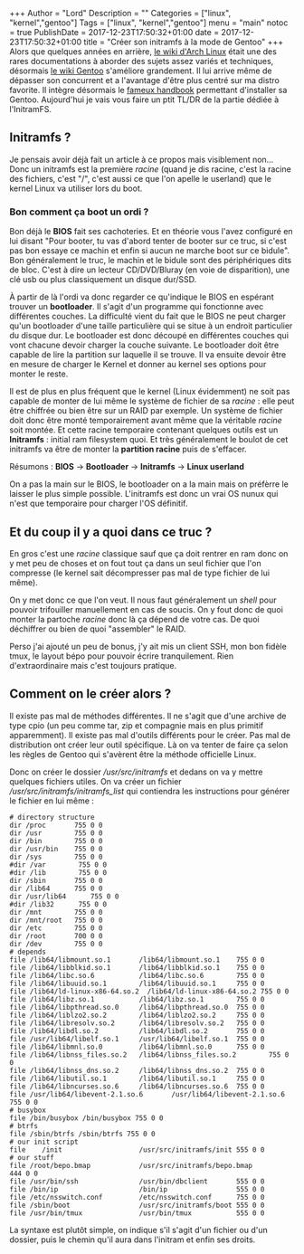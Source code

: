 +++
Author = "Lord"
Description = ""
Categories = ["linux", "kernel","gentoo"]
Tags = ["linux", "kernel","gentoo"]
menu = "main"
notoc = true
PublishDate = 2017-12-23T17:50:32+01:00
date = 2017-12-23T17:50:32+01:00
title = "Créer son initramfs à la mode de Gentoo"
+++
Alors que quelques années en arrière, [le wiki d'Arch Linux](https://wiki.archlinux.org/) était une des rares documentations à aborder des sujets assez variés et techniques, désormais [le wiki Gentoo](https://wiki.gentoo.org/) s'améliore grandement. Il lui arrive même de dépasser son concurrent et a l'avantage d'être plus centré sur ma distro favorite. Il intègre désormais le [fameux handbook](https://wiki.gentoo.org/wiki/Handbook:AMD64) permettant d'installer sa Gentoo. Aujourd'hui je vais vous faire un ptit TL/DR de la partie dédiée à l'InitramFS.

## Initramfs ?
Je pensais avoir déjà fait un article à ce propos mais visiblement non… Donc un initramfs est la première *racine* (quand je dis racine, c'est la racine des fichiers, c'est "/", c'est aussi ce que l'on apelle le userland) que le kernel Linux va utiliser lors du boot. 

### Bon comment ça boot un ordi ?
Bon déjà le **BIOS** fait ses cachoteries. Et en théorie vous l'avez configuré en lui disant "Pour booter, tu vas d'abord tenter de booter sur ce truc, si c'est pas bon essaye ce machin et enfin si aucun ne marche boot sur ce bidule". Bon généralement le truc, le machin et le bidule sont des périphériques dits de bloc. C'est à dire un lecteur CD/DVD/Bluray (en voie de disparition), une clé usb ou plus classiquement un disque dur/SSD.

À partir de là l'ordi va donc regarder ce qu'indique le BIOS en espérant trouver un **bootloader**. Il s'agit d'un programme qui fonctionne avec différentes couches. La difficulté vient du fait que le BIOS ne peut charger qu'un bootloader d'une taille particulière qui se situe à un endroit particulier du disque dur. Le bootloader est donc découpé en différentes couches qui vont chacune devoir charger la couche suivante. Le bootloader doit être capable de lire la partition sur laquelle il se trouve. Il va ensuite devoir être en mesure de charger le Kernel et donner au kernel ses options pour monter le reste.

Il est de plus en plus fréquent que le kernel (Linux évidemment) ne soit pas capable de monter de lui même le système de fichier de sa *racine* : elle peut être chiffrée ou bien être sur un RAID par exemple. Un système de fichier doit donc être monté temporairement avant même que la véritable *racine* soit montée. Et cette racine temporaire contenant quelques outils est un **Initramfs** : initial ram filesystem quoi. Et très généralement le boulot de cet initramfs va être de monter la **partition racine** puis de s'effacer.

Résumons : **BIOS** → **Bootloader** → **Initramfs** → **Linux userland**

On a pas la main sur le BIOS, le bootloader on a la main mais on préfèrre le laisser le plus simple possible. L'initramfs est donc un vrai OS nunux qui n'est que temporaire pour charger l'OS définitif.

## Et du coup il y a quoi dans ce truc ?
En gros c'est une *racine* classique sauf que ça doit rentrer en ram donc on y met peu de choses et on fout tout ça dans un seul fichier que l'on compresse (le kernel sait décompresser pas mal de type fichier de lui même).

On y met donc ce que l'on veut. Il nous faut généralement un *shell* pour pouvoir trifouiller manuellement en cas de soucis. On y fout donc de quoi monter la partoche *racine* donc là ça dépend de votre cas. De quoi déchiffrer ou bien de quoi "assembler" le RAID.

Perso j'ai ajouté un peu de bonus, j'y ait mis un client SSH, mon bon fidèle tmux, le layout bépo pour pouvoir écrire tranquilement. Rien d'extraordinaire mais c'est toujours pratique.

## Comment on le créer alors ?
Il existe pas mal de méthodes différentes. Il ne s'agit que d'une archive de type cpio (un peu comme tar, zip et compagnie mais en plus primitif apparemment). Il existe pas mal d'outils différents pour le créer. Pas mal de distribution ont créer leur outil spécifique. Là on va tenter de faire ça selon les règles de Gentoo qui s'avèrent être la méthode officielle Linux.

Donc on créer le dossier */usr/src/initramfs* et dedans on va y mettre quelques fichiers utiles. On va créer un fichier */usr/src/initramfs/initramfs_list* qui contiendra les instructions pour générer le fichier en lui même :

```
# directory structure
dir /proc       755 0 0
dir /usr        755 0 0
dir /bin        755 0 0
dir /usr/bin    755 0 0
dir /sys        755 0 0
#dir /var        755 0 0
#dir /lib        755 0 0
dir /sbin       755 0 0
dir /lib64      755 0 0
dir /usr/lib64      755 0 0
#dir /lib32      755 0 0
dir /mnt        755 0 0
dir /mnt/root   755 0 0
dir /etc        755 0 0
dir /root       700 0 0
dir /dev        755 0 0
# depends
file /lib64/libmount.so.1       /lib64/libmount.so.1    755 0 0
file /lib64/libblkid.so.1       /lib64/libblkid.so.1    755 0 0
file /lib64/libc.so.6           /lib64/libc.so.6        755 0 0
file /lib64/libuuid.so.1        /lib64/libuuid.so.1     755 0 0
file /lib64/ld-linux-x86-64.so.2  /lib64/ld-linux-x86-64.so.2 755 0 0
file /lib64/libz.so.1           /lib64/libz.so.1        755 0 0
file /lib64/libpthread.so.0     /lib64/libpthread.so.0  755 0 0
file /lib64/liblzo2.so.2        /lib64/liblzo2.so.2     755 0 0
file /lib64/libresolv.so.2      /lib64/libresolv.so.2   755 0 0
file /lib64/libdl.so.2          /lib64/libdl.so.2       755 0 0
file /usr/lib64/libelf.so.1     /usr/lib64/libelf.so.1  755 0 0
file /lib64/libmnl.so.0         /lib64/libmnl.so.0      755 0 0
file /lib64/libnss_files.so.2   /lib64/libnss_files.so.2        755 0 0
file /lib64/libnss_dns.so.2     /lib64/libnss_dns.so.2  755 0 0
file /lib64/libutil.so.1        /lib64/libutil.so.1     755 0 0
file /lib64/libncurses.so.6     /lib64/libncurses.so.6  755 0 0
file /usr/lib64/libevent-2.1.so.6       /usr/lib64/libevent-2.1.so.6    755 0 0
# busybox
file /bin/busybox /bin/busybox 755 0 0
# btrfs
file /sbin/btrfs /sbin/btrfs 755 0 0
# our init script
file    /init                   /usr/src/initramfs/init 555 0 0
# our stuff
file /root/bepo.bmap            /usr/src/initramfs/bepo.bmap            444 0 0
file /usr/bin/ssh               /usr/bin/dbclient       555 0 0
file /bin/ip                    /bin/ip                 555 0 0
file /etc/nsswitch.conf         /etc/nsswitch.conf      755 0 0
file /sbin/boot                 /usr/src/initramfs/boot 555 0 0
file /usr/bin/tmux              /usr/bin/tmux           555 0 0
```
La syntaxe est plutôt simple, on indique s'il s'agit d'un fichier ou d'un dossier, puis le chemin qu'il aura dans l'initram et enfin ses droits.
